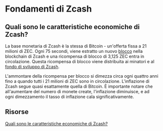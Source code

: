# Fondamenti di Zcash

## Quali sono le caratteristiche economiche di Zcash?

La base monetaria di Zcash è la stessa di Bitcoin - un'offerta fissa a 21 milioni di ZEC. Ogni 75 secondi, viene estratto un nuovo [blocco](https://zcash.readthedocs.io/en/latest/rtd_pages/glossary.html#:~:text=Block,mempool%20in%20an%20unconfirmed%20state.) nella blockchain di Zcash e una ricompensa di blocco di 3,125 ZEC entra in circolazione. Questa ricompensa di blocco viene distribuita ai minatori e al [fondo di sviluppo di Zcash](https://zips.z.cash/zip-1014).

L'ammontare della ricompensa per blocco si dimezza circa ogni quattro anni fino a quando tutti i 21 milioni di ZEC sono in circolazione. L'inflazione di Zcash segue quasi esattamente quella di Bitcoin. È importante notare che all'aumentare del numero di monete create, l'inflazione diminuisce, e ad ogni dimezzamento il tasso di inflazione cala significativamente.

## Risorse

[Quali sono le caratteristiche economiche di Zcash?](https://z.cash/support/faq/#:~:text=Zcash's%20monetary%20base%20is%20the,3.125%20ZEC%20comes%20into%20circulation.)
